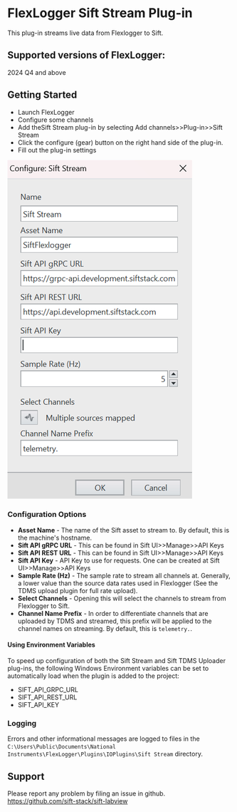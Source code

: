 # FlexLogger Sift Stream Plug-in

This plug-in streams live data from Flexlogger to Sift.

## Supported versions of FlexLogger:

2024 Q4 and above

## Getting Started

- Launch FlexLogger
- Configure some channels
- Add theSift Stream plug-in by selecting Add channels>>Plug-in>>Sift Stream
- Click the configure (gear) button on the right hand side of the plug-in.
- Fill out the plug-in settings

![Sift Stream Configuration](./sift_stream_configure.png)

### Configuration Options

- **Asset Name** - The name of the Sift asset to stream to. By default, this is the machine's hostname.
- **Sift API gRPC URL** - This can be found in Sift UI>>Manage>>API Keys
- **Sift API REST URL** - This can be found in Sift UI>>Manage>>API Keys
- **Sift API Key** - API Key to use for requests. One can be created at Sift UI>>Manage>>API Keys
- **Sample Rate (Hz)** - The sample rate to stream all channels at. Generally, a lower value than the source data rates used in Flexlogger (See the TDMS upload plugin for full rate upload).
- **Select Channels** - Opening this will select the channels to stream from Flexlogger to Sift.
- **Channel Name Prefix** - In order to differentiate channels that are uploaded by TDMS and streamed, this prefix will be applied to the channel names on streaming. By default, this is `telemetry.`.

#### Using Environment Variables

To speed up configuration of both the Sift Stream and Sift TDMS Uploader plug-ins, the following Windows Environment variables can be set to automatically load when the plugin is added to the project:

- SIFT_API_GRPC_URL
- SIFT_API_REST_URL
- SIFT_API_KEY


### Logging

Errors and other informational messages are logged to files in the `C:\Users\Public\Documents\National Instruments\FlexLogger\Plugins\IOPlugins\Sift Stream` directory. 

## Support

Please report any problem by filing an issue in github.
https://github.com/sift-stack/sift-labview

